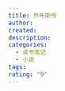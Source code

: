 ```yaml
---
title: 乔布斯传
author: 
created: 
description: 
categories:
  - 读书笔记
  - 小说
tags: 
rating: "9"
---
```


